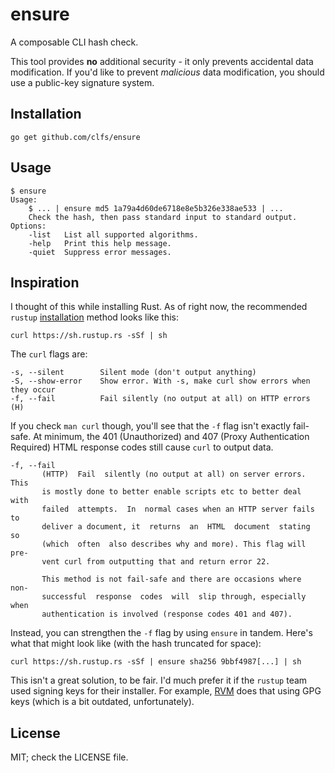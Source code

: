 # ensure
A composable CLI hash check.

This tool provides **no** additional security - it only prevents accidental
data modification. If you'd like to prevent *malicious* data modification, you
should use a public-key signature system.

## Installation
```
go get github.com/clfs/ensure
```

## Usage
```
$ ensure
Usage:
	$ ... | ensure md5 1a79a4d60de6718e8e5b326e338ae533 | ...
	Check the hash, then pass standard input to standard output.
Options:
	-list	List all supported algorithms.
	-help	Print this help message.
	-quiet	Suppress error messages.
```

## Inspiration
I thought of this while installing Rust. As of right now, the recommended
`rustup` [installation] method looks like this:
```
curl https://sh.rustup.rs -sSf | sh
```

The `curl` flags are:
```
-s, --silent        Silent mode (don't output anything)
-S, --show-error    Show error. With -s, make curl show errors when they occur
-f, --fail          Fail silently (no output at all) on HTTP errors (H)
```

If you check `man curl` though, you'll see that the `-f` flag isn't exactly
fail-safe. At minimum, the 401 (Unauthorized) and 407 (Proxy Authentication
Required) HTML response codes still cause `curl` to output data.
```
-f, --fail
       (HTTP)  Fail  silently (no output at all) on server errors. This
       is mostly done to better enable scripts etc to better deal  with
       failed  attempts.  In  normal cases when an HTTP server fails to
       deliver a document, it  returns  an  HTML  document  stating  so
       (which  often  also describes why and more). This flag will pre‐
       vent curl from outputting that and return error 22.

       This method is not fail-safe and there are occasions where  non-
       successful  response  codes  will  slip through, especially when
       authentication is involved (response codes 401 and 407).
```

Instead, you can strengthen the `-f` flag by using `ensure` in tandem. Here's
what that might look like (with the hash truncated for space):
```
curl https://sh.rustup.rs -sSf | ensure sha256 9bbf4987[...] | sh
```

This isn't a great solution, to be fair. I'd much prefer it if the `rustup` team
used signing keys for their installer. For example, [RVM] does that using GPG
keys (which is a bit outdated, unfortunately).

## License
MIT; check the LICENSE file.

[installation]: https://github.com/rust-lang/rustup.rs/#other-installation-methods
[RVM]: https://rvm.io/rvm/install
